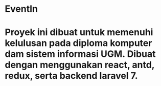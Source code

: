 # EventIn
# Proyek ini dibuat untuk memenuhi kelulusan pada diploma komputer dam sistem informasi UGM. Dibuat dengan menggunakan react, antd, redux, serta backend laravel 7.
